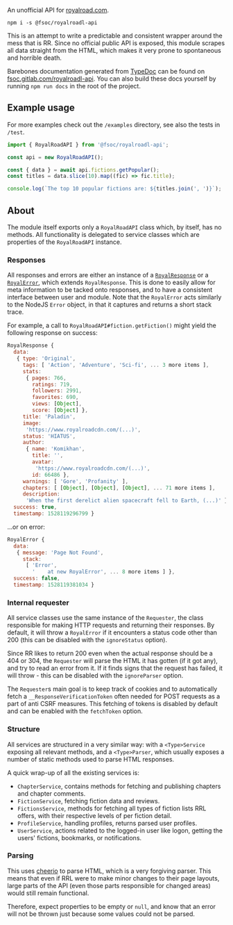 An unofficial API for [royalroad.com](https://royalroad.com).

```
npm i -s @fsoc/royalroadl-api
```

This is an attempt to write a predictable and consistent wrapper around the mess that is RR. Since no official public API is exposed, this module scrapes all data straight from the HTML, which makes it very prone to spontaneous and horrible death.

Barebones documentation generated from [TypeDoc](http://typedoc.org/) can be found on [fsoc.gitlab.com/royalroadl-api](https://fsoc.gitlab.io/royalroadl-api/classes/royalroadapi.html). You can also build these docs yourself by running `npm run docs` in the root of the project.

## Example usage

For more examples check out the `/examples` directory, see also the tests in `/test`.

```typescript
import { RoyalRoadAPI } from '@fsoc/royalroadl-api';

const api = new RoyalRoadAPI();

const { data } = await api.fictions.getPopular();
const titles = data.slice(10).map((fic) => fic.title);

console.log(`The top 10 popular fictions are: ${titles.join(', ')}`);
```

## About

The module itself exports only a `RoyalRoadAPI` class which, by itself, has no methods. All functionality is delegated to service classes which are properties of the `RoyalRoadAPI` instance.

### Responses

All responses and errors are either an instance of a [`RoyalResponse`](https://fsoc.gitlab.io/royalroadl-api/classes/royalresponse.html) or a [`RoyalError`](https://fsoc.gitlab.io/royalroadl-api/classes/royalerror.html), which extends `RoyalResponse`. This is done to easily allow for meta information to be tacked onto responses, and to have a consistent interface between user and module. Note that the `RoyalError` acts similarly to the NodeJS `Error` object, in that it captures and returns a short stack trace.

For example, a call to `RoyalRoadAPI#fiction.getFiction()` might yield the following response on success:

```javascript
RoyalResponse {
  data:
   { type: 'Original',
     tags: [ 'Action', 'Adventure', 'Sci-fi', ... 3 more items ],
     stats:
      { pages: 766,
        ratings: 719,
        followers: 2991,
        favorites: 690,
        views: [Object],
        score: [Object] },
     title: 'Paladin',
     image:
      'https://www.royalroadcdn.com/(...)',
     status: 'HIATUS',
     author:
      { name: 'Komikhan',
        title: '',
        avatar:
         'https://www.royalroadcdn.com/(...)',
        id: 66486 },
     warnings: [ 'Gore', 'Profanity' ],
     chapters: [ [Object], [Object], [Object], ... 71 more items ],
     description:
      'When the first derelict alien spacecraft fell to Earth, (...)' },
  success: true,
  timestamp: 1528119296799 }
```

...or on error:

```javascript
RoyalError {
  data:
   { message: 'Page Not Found',
     stack:
      [ 'Error',
        '    at new RoyalError', ... 8 more items ] },
  success: false,
  timestamp: 1528119381034 }
```

### Internal requester

All service classes use the same instance of the `Requester`, the class responsible for making HTTP requests and returning their responses. By default, it will throw a `RoyalError` if it encounters a status code other than 200 (this can be disabled with the `ignoreStatus` option).

Since RR likes to return 200 even when the actual response should be a 404 or 304, the `Requester` will parse the HTML it has gotten (if it got any), and try to read an error from it. If it finds signs that the request has failed, it will throw - this can be disabled with the `ignoreParser` option.

The `Requester`s main goal is to keep track of cookies and to automatically fetch a `__ResponseVerificationToken` often needed for POST requests as a part of anti CSRF measures. This fetching of tokens is disabled by default and can be enabled with the `fetchToken` option.

### Structure

All services are structured in a very similar way: with a `<Type>Service` exposing all relevant methods, and a `<Type>Parser`, which usually exposes a number of static methods used to parse HTML responses.

A quick wrap-up of all the existing services is:

-   `ChapterService`, contains methods for fetching and publishing chapters and chapter comments.
-   `FictionService`, fetching fiction data and reviews.
-   `FictionsService`, methods for fetching all types of fiction lists RRL offers, with their respective levels of per fiction detail.
-   `ProfileService`, handling profiles, returns parsed user profiles.
-   `UserService`, actions related to the logged-in user like logon, getting the users' fictions, bookmarks, or notifications.

### Parsing

This uses [cheerio](https://github.com/cheeriojs/cheerio) to parse HTML, which is a very forgiving parser. This means that even if RRL were to make minor changes to their page layouts, large parts of the API (even those parts responsible for changed areas) would still remain functional.

Therefore, expect properties to be empty or `null`, and know that an error will not be thrown just because some values could not be parsed.
